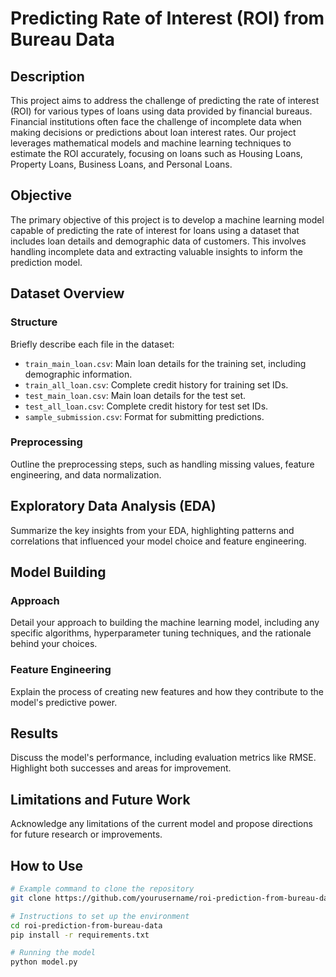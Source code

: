 # Predicting Rate of Interest (ROI) from Bureau Data

## Description
This project aims to address the challenge of predicting the rate of interest (ROI) for various types of loans using data provided by financial bureaus. Financial institutions often face the challenge of incomplete data when making decisions or predictions about loan interest rates. Our project leverages mathematical models and machine learning techniques to estimate the ROI accurately, focusing on loans such as Housing Loans, Property Loans, Business Loans, and Personal Loans.

## Objective
The primary objective of this project is to develop a machine learning model capable of predicting the rate of interest for loans using a dataset that includes loan details and demographic data of customers. This involves handling incomplete data and extracting valuable insights to inform the prediction model.

## Dataset Overview

### Structure
Briefly describe each file in the dataset:

- `train_main_loan.csv`: Main loan details for the training set, including demographic information.
- `train_all_loan.csv`: Complete credit history for training set IDs.
- `test_main_loan.csv`: Main loan details for the test set.
- `test_all_loan.csv`: Complete credit history for test set IDs.
- `sample_submission.csv`: Format for submitting predictions.

### Preprocessing
Outline the preprocessing steps, such as handling missing values, feature engineering, and data normalization.

## Exploratory Data Analysis (EDA)
Summarize the key insights from your EDA, highlighting patterns and correlations that influenced your model choice and feature engineering.

## Model Building

### Approach
Detail your approach to building the machine learning model, including any specific algorithms, hyperparameter tuning techniques, and the rationale behind your choices.

### Feature Engineering
Explain the process of creating new features and how they contribute to the model's predictive power.

## Results
Discuss the model's performance, including evaluation metrics like RMSE. Highlight both successes and areas for improvement.

## Limitations and Future Work
Acknowledge any limitations of the current model and propose directions for future research or improvements.

## How to Use

```bash
# Example command to clone the repository
git clone https://github.com/yourusername/roi-prediction-from-bureau-data.git

# Instructions to set up the environment
cd roi-prediction-from-bureau-data
pip install -r requirements.txt

# Running the model
python model.py
